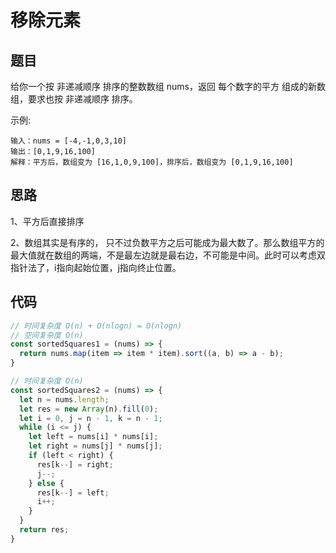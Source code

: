 # 移除元素

## 题目

给你一个按 非递减顺序 排序的整数数组 nums，返回 每个数字的平方 组成的新数组，要求也按 非递减顺序 排序。

示例:
```
输入：nums = [-4,-1,0,3,10]
输出：[0,1,9,16,100]
解释：平方后，数组变为 [16,1,0,9,100]，排序后，数组变为 [0,1,9,16,100]
```

## 思路

1、平方后直接排序

2、数组其实是有序的， 只不过负数平方之后可能成为最大数了。那么数组平方的最大值就在数组的两端，不是最左边就是最右边，不可能是中间。此时可以考虑双指针法了，i指向起始位置，j指向终止位置。

## 代码

```js
// 时间复杂度 O(n) + O(nlogn) = O(nlogn)
// 空间复杂度 O(n)
const sortedSquares1 = (nums) => {
  return nums.map(item => item * item).sort((a, b) => a - b);
}

// 时间复杂度 O(n)
const sortedSquares2 = (nums) => {
  let n = nums.length;
  let res = new Array(n).fill(0);
  let i = 0, j = n - 1, k = n - 1;
  while (i <= j) {
    let left = nums[i] * nums[i];
    let right = nums[j] * nums[j];
    if (left < right) {
      res[k--] = right;
      j--;
    } else {
      res[k--] = left;
      i++;
    }
  }
  return res;
}
```
